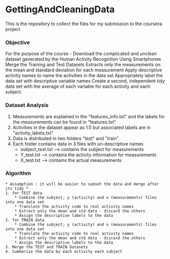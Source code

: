 # GettingAndCleaningData
This is the repository to collect the files for my submission to the coursera project 

### Objective
For the purpose of the course - 
	Download the complicated and unclean dataset generated by the Human Activity Recognition Using Smartphones
	Merge the Training and Test Datasets
	Extracts only the measurements on the mean and standard deviation for each measurement
	Apply descriptive activity names to name the activities in the data set
	Appropriately label the data set with descriptive variable names
	Create a second, independent tidy data set with the average of each variable for each activity and each subject.



### Dataset Analysis 
1. Measurements are explained in the "features_info.txt" and the labels for the measurements can be found in "features.txt"
2. Activities in the dataset appear as 1:5 but associated labels are in "activity_labels.txt"
3. Data is distributed in two folders "test" and "train"
4. Each folder contains data in 3 files with un-descriptive names 
	* subject_test.txt --> contains the subject for measurements
	* Y_test.txt --> contains the activity information for measurements
	* X_test.txt --> contains the actual measurements

### Algorithm
	* Assumption : it will be easier to subset the data and merge after its tidy * 
	1. for TEST data 
		* Combine the subject, y (activity) and x (measurements) files into one data set
		* Translate the activity code to real activity names
		* Extract only the mean and std data - discard the others
		* Assign the descriptive labels to the data
	2. for TRAIN data
		* Combine the subject, y (activity) and x (measurements) files into one data set
		* Translate the activity code to real activity names
		* Extract only the mean and std data - discard the others
		* Assign the descriptive labels to the data
	3. Merge the TEST and TRAIN Datasets
	4. Summarize the data by each activity each subject
